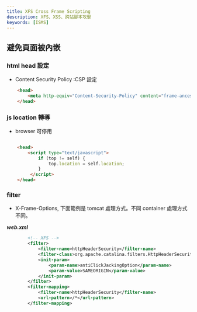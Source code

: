```yaml
---
title: XFS Cross Frame Scripting
description: XFS、XSS、跨站腳本攻擊
keywords: [ISMS]
---
```


## 避免頁面被內嵌

### html head 設定
* Content Security Policy :CSP 設定

```html
    <head>
        <meta http-equiv="Content-Security-Policy" content="frame-ancestors 'none';" />
    </head>
```

### js location 轉導
* browser 可停用

```html

    <head>
        <script type="text/javascript">
            if (top != self) {
                top.location = self.location;
            }
         </script>
    </head>
```

### filter 
* X-Frame-Options, 下面範例是 tomcat 處理方式。不同 container 處理方式不同。

___web.xml___

```xml
        <!-- XFS -->
        <filter>
            <filter-name>httpHeaderSecurity</filter-name>
            <filter-class>org.apache.catalina.filters.HttpHeaderSecurityFilter</filter-class>
            <init-param>
                <param-name>antiClickJackingOption</param-name>
                <param-value>SAMEORIGIN</param-value>
            </init-param>
        </filter>
        <filter-mapping>
            <filter-name>httpHeaderSecurity</filter-name>
            <url-pattern>/*</url-pattern>
        </filter-mapping>
```

